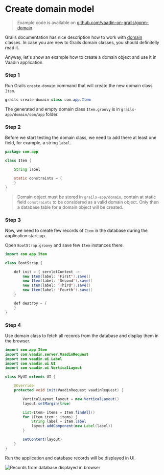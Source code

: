 # Create domain model

> Example code is available on
[github.com/vaadin-on-grails/gorm-domain](https://github.com/vaadin-on-grails/gorm-domain).

Grails documentation has nice description how to work with [domain](http://grails.org/doc/latest/guide/single.html#domainClasses) classes. In case you are new to Grails domain classes, you should definitelly read it.

Anyway, let's show an example how to create a domain object and use it in Vaadin application.

### Step 1

Run Grails `create-domain` command that will create the new domain class `Item`.

``` java
grails create-domain-class com.app.Item
```

The generated and empty domain class `Item.groovy` is in `grails-app/domain/com/app` folder.

### Step 2

Before we start testing the domain class, we need to add there at least one field, for example, a string `label`.

``` java
package com.app

class Item {

    String label

    static constraints = {
    }
}
```

> Domain object must be stored in `grails-app/domain`, contain at static field `constraints` to be considered as a valid domain object. Only then a database table for a domain object will be created.

### Step 3

Now, we need to create few records of `Item` in the database during the application start-up.

Open `BootStrap.groovy` and save few `Item` instances there.

``` java
import com.app.Item

class BootStrap {

    def init = { servletContext ->
        new Item(label: 'First').save()
        new Item(label: 'Second').save()
        new Item(label: 'Third').save()
        new Item(label: 'Fourth').save()
    }

    def destroy = {
    }
}

```

### Step 4

Use domain class to fetch all records from the database and display them in the browser.

``` java
import com.app.Item
import com.vaadin.server.VaadinRequest
import com.vaadin.ui.Label
import com.vaadin.ui.UI
import com.vaadin.ui.VerticalLayout

class MyUI extends UI {

    @Override
    protected void init(VaadinRequest vaadinRequest) {

        VerticalLayout layout = new VerticalLayout()
        layout.setMargin(true)

        List<Item> items = Item.findAll()
        for (Item item : items) {
            String label = item.label
            layout.addComponent(new Label(label))
        }

        setContent(layout)
    }
}
```

Run the application and database records will be displayed in UI.

![Records from database displayed in browser](http://vaadinongrails.com/book/2_1_1_domains_in_browser.png)
